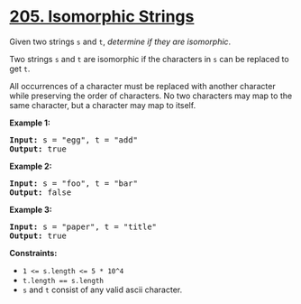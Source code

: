 # [205. Isomorphic Strings](https://leetcode.com/problems/isomorphic-strings)

Given two strings `s` and `t`, *determine if they are isomorphic*.

Two strings `s` and `t` are isomorphic if the characters in `s` can be replaced to get `t`.

All occurrences of a character must be replaced with another character while preserving the order of characters. No two characters may map to the same character, but a character may map to itself.

 

**Example 1:**

<pre>
<b>Input:</b> s = "egg", t = "add"
<b>Output:</b> true
</pre>

**Example 2:**

<pre>
<b>Input:</b> s = "foo", t = "bar"
<b>Output:</b> false
</pre>

**Example 3:**

<pre>
<b>Input:</b> s = "paper", t = "title"
<b>Output:</b> true
</pre>

**Constraints:**

- `1 <= s.length <= 5 * 10^4`
- `t.length == s.length`
- `s` and `t` consist of any valid ascii character.
